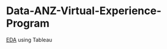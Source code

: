# Data-ANZ-Virtual-Experience-Program
[EDA](https://public.tableau.com/app/profile/biswabal.gurung/viz/ANZ-VirtualExperiencePrograms-Forage-Task1/ANZTransactionDataAnalysis) using Tableau
